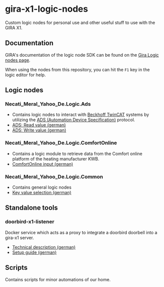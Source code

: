 # gira-x1-logic-nodes

Custom logic nodes for personal use and other useful stuff to use with the GIRA X1.

## Documentation

GIRA's documentation of the logic node SDK can be found on the [Gira Logic nodes page](https://partner.gira.com/en/service/software-tools/developer.html).

When using the nodes from this repository, you can hit the `F1` key in the logic editor for help.

## Logic nodes

### Necati_Meral_Yahoo_De.Logic.Ads

* Contains logic nodes to interact with [Beckhoff TwinCAT](https://www.beckhoff.com/de-de/produkte/automation/twincat/txxxxx-twincat-2-base/tabellarische-produktuebersicht/) systems by utilizing the [ADS (Automation Device Specification)](https://infosys.beckhoff.com/index.php?content=../content/1031/tcba/12269581963.html&id=8978321744740978019) protocol.
* [ADS: Read value (german)](https://necatimeral.github.io/gira-x1-logic-nodes/dotnet/src/NecatiMeral.Logic.Ads/help/ReadAdsDataNode.html)
* [ADS: Write value (german)](https://necatimeral.github.io/gira-x1-logic-nodes/dotnet/src/NecatiMeral.Logic.Ads/help/WriteAdsDataNode.html)

### Necati_Meral_Yahoo_De.Logic.ComfortOnline

* Contains a logic module to retrieve data from the Comfort online platform of the heating manufacturer KWB.
* [ComfortOnline input (german)](https://necatimeral.github.io/gira-x1-logic-nodes/dotnet/src/NecatiMeral.Logic.ComfortOnline/help/ComfortOnlineRequestNode.html)

### Necati_Meral_Yahoo_De.Logic.Common

* Contains general logic nodes
* [Key value selection (german)](https://necatimeral.github.io/gira-x1-logic-nodes/dotnet/src/NecatiMeral.Logic.Common/help/KeyValueNode.html)


## Standalone tools

### doorbird-x1-listener

Docker service which acts as a proxy to integrate a doorbird doorbell into a gira-x1 server.

* [Technical description (german)](./docs/de/Doorbird-X1-Listener.md)
* [Setup guide (german)](./docs/de/Doorbird-X1-Listener-Setup.md)

## Scripts

Contains scripts for minor automations of our home.
